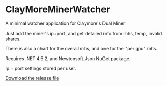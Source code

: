 # ClayMoreMinerWatcher
A minimal watcher application for Claymore's Dual Miner

Just add the miner's ip+port, and get detailed info from mhs, temp, invalid shares.

There is also a chart for the overall mhs, and one for the "per gpu" mhs.

Requires .NET 4.5.2, and Newtonsoft.Json NuGet package.

Ip + port settings stored per user.

[Download the release file](./Releases/1.0.zip)